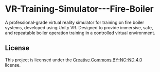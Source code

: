# VR-Training-Simulator---Fire-Boiler
A professional-grade virtual reality simulator for training on fire boiler systems, developed using Unity VR. Designed to provide immersive, safe, and repeatable boiler operation training in a controlled virtual environment.

## License
This project is licensed under the [Creative Commons BY-NC-ND 4.0](https://creativecommons.org/licenses/by-nc-nd/4.0/) license.
